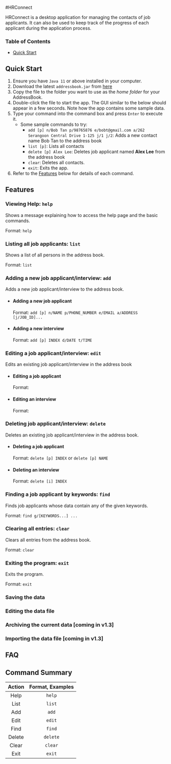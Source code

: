 #HRConnect

HRConnect is a desktop application for managing the contacts of job applicants. It can also be used to keep track of 
the progress of each applicant during the application process.

### Table of Contents
* [Quick Start](#Quick-Start)


## Quick Start
1. Ensure you have `Java 11` or above installed in your computer.
2. Download the latest `addressbook.jar` from <a href="www.google.com">here</a>
3. Copy the file to the folder you want to use as the *home folder* for your AddressBook.
4. Double-click the file to start the app. The GUI similar to the below should appear in a few seconds. Note how the app contains some sample data.
5. Type your command into the command box and press `Enter` to execute it. 
   * Some sample commands to try:
     * `add [p] n/Bob Tan p/98765876 e/bobt@gmail.com a/262 Serangoon Central Drive 1-125 j/1 j/2`: Adds a new contact name Bob Tan to the address book
     * `list [p]`: Lists all contacts
     * `delete [p] Alex Lee`: Deletes job applicant named **Alex Lee** from the address book
     * `clear`: Deletes all contacts.
     * `exit`: Exits the app.
6. Refer to the [Features](name="features") below for details of each command.

## Features<a name="features"></a>
### Viewing Help: `help`
Shows a message explaining how to access the help page and the basic commands.

Format: `help`

### Listing all job applicants: `list` <a name="list"></a>
Shows a list of all persons in the address book.

Format: `list`

### Adding a new job applicant/interview: `add` <a name="add"></a>
Adds a new job applicant/interview to the address book.

* #### Adding a new job applicant <a name="add-applicant"></a>
  Format: `add [p] n/NAME p/PHONE_NUMBER e/EMAIL a/ADDRESS [j/JOB_ID]...`


* #### Adding a new interview <a name="add-interview"></a>
  Format: `add [p] INDEX d/DATE t/TIME`


### Editing a job applicant/interview: `edit` <a name="edit"></a>
Edits an existing job applicant/interview in the address book

* #### Editing a job applicant <a name="edit-applicant"></a>
    Format:

* #### Editing an interview <a name="edit-interview"></a>
    Format: 

### Deleting job applicant/interview: `delete` <a name="delete"></a>
Deletes an existing job applicant/interview in the address book.

* #### Deleting a job applicant <a name="delete-applicant"></a>
  Format: `delete [p] INDEX` or `delete [p] NAME`

* #### Deleting an interview <a name="delete-interview"></a>
  Format: `delete [i] INDEX`

### Finding a job applicant by keywords: `find` <a name="find"><a/>
Finds job applicants whose data contain any of the given keywords.

Format: `find g/[KEYWORDS...] ...`

### Clearing all entries: `clear` <a name="clear"><a/>
Clears all entries from the address book.

Format: `clear`

### Exiting the program: `exit` <a name="exit"><a/>
Exits the program.

Format: `exit`

### Saving the data <a name="save"></a>
### Editing the data file <a name="modify"></a>
### Archiving the current data [coming in v1.3] <a name="archive"></a>
### Importing the data file [coming in v1.3] <a name="import"></a>

## FAQ <a name="faq"></a>
## Command Summary <a name="summary"></a>

| Action | Format, Examples |
|:------:|:----------------:|
|  Help  |      `help`      |
|  List  |      `list`      |
|  Add   |      `add`       |
|  Edit  |      `edit`      |
|  Find  |      `find`      |
| Delete |     `delete`     |
| Clear  |     `clear`      |
|  Exit  |      `exit`      |

